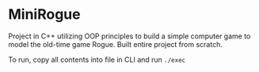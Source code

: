 # MiniRogue
Project in C++ utilizing OOP principles to build a simple computer game to model the old-time game Rogue. Built entire project from scratch.

To run, copy all contents into file in CLI and run `./exec`
